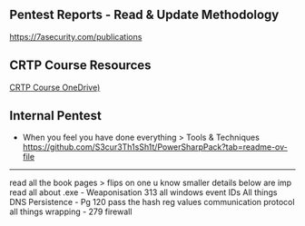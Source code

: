 ## Pentest Reports - Read & Update Methodology

https://7asecurity.com/publications

## CRTP Course Resources

[CRTP Course OneDrive)](https://onedrive.live.com/?authkey=%21AFyxF%2DRsazdEu78&id=B93D8E0B989433F4%21588&cid=B93D8E0B989433F4)

## Internal Pentest
- When you feel you have done everything > Tools & Techniques 
https://github.com/S3cur3Th1sSh1t/PowerSharpPack?tab=readme-ov-file 


---
read all the book pages > flips on one u know
smaller details below are imp
read all about .exe - Weaponisation 313
all windows event IDs
All things DNS
Persistence - Pg 120
pass the hash
reg values
communication protocol
all things wrapping - 279
firewall